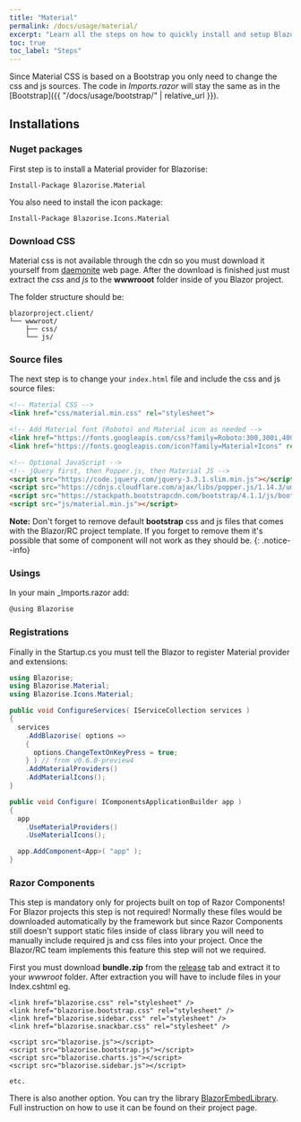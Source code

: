 ```yaml
---
title: "Material"
permalink: /docs/usage/material/
excerpt: "Learn all the steps on how to quickly install and setup Blazorise for Material css framework and material icons."
toc: true
toc_label: "Steps"
---
```


Since Material CSS is based on a Bootstrap you only need to change the css and js sources. The code in _Imports.razor_ will stay the same as in the [Bootstrap]({{ "/docs/usage/bootstrap/" | relative_url }}).

## Installations

### Nuget packages

First step is to install a Material provider for Blazorise:

```
Install-Package Blazorise.Material
```

You also need to install the icon package:

```
Install-Package Blazorise.Icons.Material
```

### Download CSS

Material css is not available through the cdn so you must download it yourself from [daemonite](http://daemonite.github.io/material/) web page. After the download is finished just must extract the _css_ and _js_ to the **wwwrooot** folder inside of you Blazor project.

The folder structure should be:

```text
blazorproject.client/
└── wwwroot/
    ├── css/
    └── js/
```

### Source files

The next step is to change your `index.html` file and include the css and js source files:

```html
<!-- Material CSS -->
<link href="css/material.min.css" rel="stylesheet">

<!-- Add Material font (Roboto) and Material icon as needed -->
<link href="https://fonts.googleapis.com/css?family=Roboto:300,300i,400,400i,500,500i,700,700i|Roboto+Mono:300,400,700|Roboto+Slab:300,400,700" rel="stylesheet">
<link href="https://fonts.googleapis.com/icon?family=Material+Icons" rel="stylesheet">

<!-- Optional JavaScript -->
<!-- jQuery first, then Popper.js, then Material JS -->
<script src="https://code.jquery.com/jquery-3.3.1.slim.min.js"></script>
<script src="https://cdnjs.cloudflare.com/ajax/libs/popper.js/1.14.3/umd/popper.min.js"></script>
<script src="https://stackpath.bootstrapcdn.com/bootstrap/4.1.1/js/bootstrap.min.js"></script>
<script src="js/material.min.js"></script>
```

**Note:** Don't forget to remove default **bootstrap** css and js files that comes with the Blazor/RC project template. If you forget to remove them it's possible that some of component will not work as they should be.
{: .notice--info}

### Usings

In your main _Imports.razor add:

```cs
@using Blazorise
```

### Registrations

Finally in the Startup.cs you must tell the Blazor to register Material provider and extensions:

```cs
using Blazorise;
using Blazorise.Material;
using Blazorise.Icons.Material;

public void ConfigureServices( IServiceCollection services )
{
  services
    .AddBlazorise( options =>
    {
      options.ChangeTextOnKeyPress = true;
    } ) // from v0.6.0-preview4
    .AddMaterialProviders()
    .AddMaterialIcons();
}

public void Configure( IComponentsApplicationBuilder app )
{
  app
    .UseMaterialProviders()
    .UseMaterialIcons();

  app.AddComponent<App>( "app" );
}
```

### Razor Components

This step is mandatory only for projects built on top of Razor Components! For Blazor projects this step is not required! Normally these files would be downloaded automatically by the framework but since Razor Components still doesn't support static files inside of class library you will need to manually include required js and css files into your project. Once the Blazor/RC team implements this feature this step will not we required.

First you must download **bundle.zip** from the [release](https://github.com/stsrki/Blazorise/releases) tab and extract it to your _wwwroot_ folder. After extraction you will have to include files in your Index.cshtml eg.

```
<link href="blazorise.css" rel="stylesheet" />
<link href="blazorise.bootstrap.css" rel="stylesheet" />
<link href="blazorise.sidebar.css" rel="stylesheet" />
<link href="blazorise.snackbar.css" rel="stylesheet" />

<script src="blazorise.js"></script>
<script src="blazorise.bootstrap.js"></script>
<script src="blazorise.charts.js"></script>
<script src="blazorise.sidebar.js"></script>

etc.
```

There is also another option. You can try the library [BlazorEmbedLibrary](https://github.com/SQL-MisterMagoo/BlazorEmbedLibrary). Full instruction on how to use it can be found on their project page.